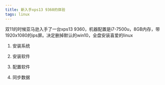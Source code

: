 ```yaml
---
title: 新入手xps13 9360的体验
tags: linux
---
```


双11的时候亚马逊入手了一台xps13 9360，机器配置是i7-7500u，8GB内存，带1920x1080的ips屏。决定删掉默认的win10，全盘安装喜爱的linux

1. 安装系统

2. 安装软件

3. 配置软件

4. 同步数据

